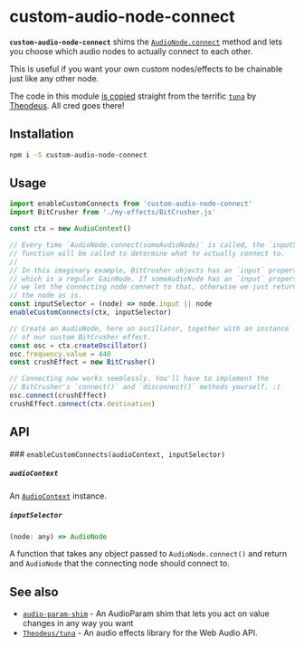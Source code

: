 # custom-audio-node-connect

**`custom-audio-node-connect`** shims the [`AudioNode.connect`](https://developer.mozilla.org/en-US/docs/Web/API/AudioNode/connect) method and lets you choose which audio nodes to actually connect to each other.

This is useful if you want your own custom nodes/effects to be chainable just like any other node.

The code in this module [is copied](https://github.com/Theodeus/tuna/blob/master/tuna.js#L153) straight from the terrific [`tuna`](https://github.com/Theodeus/tuna) by [Theodeus](https://github.com/Theodeus). All cred goes there!


## Installation

```sh
npm i -S custom-audio-node-connect
```


## Usage

```js
import enableCustomConnects from 'custom-audio-node-connect'
import BitCrusher from './my-effects/BitCrusher.js'

const ctx = new AudioContext()

// Every time `AudioNode.connect(someAudioNode)` is called, the `inputSelector`
// function will be called to determine what to actually connect to.
//
// In this imaginary example, BitCrusher objects has an `input` property
// which is a regular GainNode. If someAudioNode has an `input` property,
// we let the connecting node connect to that, otherwise we just return
// the node as is.
const inputSelector = (node) => node.input || node
enableCustomConnects(ctx, inputSelector)

// Create an AudioNode, here an oscillator, together with an instance
// of our custom BitCrusher effect.
const osc = ctx.createOscillator()
osc.frequency.value = 440
const crushEffect = new BitCrusher()

// Connecting now works seemlessly. You'll have to implement the
// BitCrusher's `connect()` and `disconnect()` methods yourself. :(
osc.connect(crushEffect)
crushEffect.connect(ctx.destination)
```


## API

### `enableCustomConnects(audioContext, inputSelector)`

##### `audioContext`

An [`AudioContext`](https://developer.mozilla.org/en-US/docs/Web/API/AudioContext) instance.

##### `inputSelector`

```js
(node: any) => AudioNode
```

A function that takes any object passed to `AudioNode.connect()` and return and `AudioNode` that the connecting node should connect to.


## See also

* [`audio-param-shim`](https://github.com/alexanderwallin/audio-param-shim) - An AudioParam shim that lets you act on value changes in any way you want
* [`Theodeus/tuna`](https://github.com/Theodeus/tuna) - An audio effects library for the Web Audio API.
